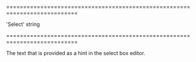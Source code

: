 <!--**
/*-------------------------------------------
    Auto-generated file. Do not modify.
-------------------------------------------

**-->
===========================================================================
<!--default-->'Select'<!--/default-->
<!--type-->string<!--/type-->
===========================================================================

<!--shortDescription-->
The text that is provided as a hint in the select box editor.
<!--/shortDescription-->

<!--fullDescription-->

<!--/fullDescription-->